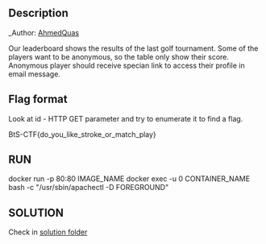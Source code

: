 ## Description

_Author: [AhmedQuas](https://github.com/AhmedQuas)


Our leaderboard shows the results of the last golf tournament. Some of the players want to be anonymous, so the table only show their score. Anonymous player should receive specian link to access their profile in email message.



## Flag format
Look at id - HTTP GET parameter and try to enumerate it to find a flag.

BtS-CTF{do_you_like_stroke_or_match_play}


## RUN

docker run -p 80:80 IMAGE_NAME
docker exec -u 0 CONTAINER_NAME bash -c "/usr/sbin/apachectl -D FOREGROUND"

## SOLUTION

Check in [solution folder](./solution/README.md)

